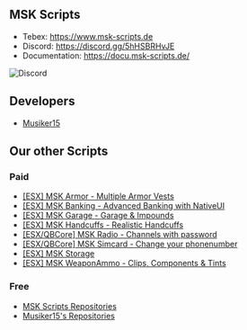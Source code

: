 ## MSK Scripts
* Tebex: https://www.msk-scripts.de
* Discord: https://discord.gg/5hHSBRHvJE
* Documentation: https://docu.msk-scripts.de/

![Discord](https://img.shields.io/discord/900394679634370640?label=MSK%20Scripts&logo=discord&style=for-the-badge)

## Developers
* [Musiker15](https://github.com/Musiker15)

## Our other Scripts
### Paid
* [[ESX] MSK Armor - Multiple Armor Vests](https://forum.cfx.re/t/release-esx-armor-script-usable-armor-vests-status-will-be-saved-in-database-and-restore-after-relog/4812243)
* [[ESX] MSK Banking - Advanced Banking  with NativeUI](https://forum.cfx.re/t/esx-msk-bankingsystem-with-nativeui/4859560)
* [[ESX] MSK Garage - Garage & Impounds](https://forum.cfx.re/t/esx-msk-garage-and-impound/5122014)
* [[ESX] MSK Handcuffs - Realistic Handcuffs](https://forum.cfx.re/t/esx-msk-handcuffs-realistic-handcuffs/4885324)
* [[ESX/QBCore] MSK Radio - Channels with password](https://forum.cfx.re/t/esx-msk-radio/5237033)
* [[ESX/QBCore] MSK Simcard - Change your phonenumber](https://forum.cfx.re/t/release-esx-qbcore-usable-simcard/4847008)
* [[ESX] MSK Storage](https://forum.cfx.re/t/esx-msk-storage/5252155)
* [[ESX] MSK WeaponAmmo - Clips, Components & Tints](https://forum.cfx.re/t/release-esx-weapon-ammunition-with-clips-components-tints/4793783)

### Free
* [MSK Scripts Repositories](https://github.com/MSK-Scripts)
* [Musiker15's Repositories](https://github.com/Musiker15)